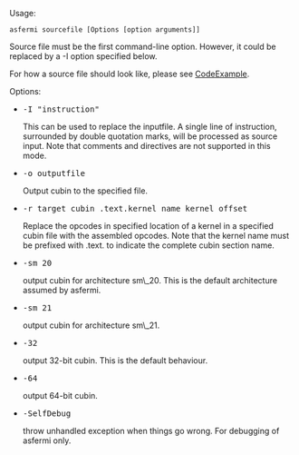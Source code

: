 Usage:
```
asfermi sourcefile [Options [option arguments]]
```
Source file must be the first command-line option. However, it could be replaced by a -I option specified below.

For how a source file should look like, please see [CodeExample](CodeExample.md).

Options:
  * <pre>-I "instruction"</pre>This can be used to replace the inputfile. A single line of instruction, surrounded by double quotation marks, will be processed as source input. Note that comments and directives are not supported in this mode.
  * <pre>-o outputfile</pre>Output cubin to the specified file.
  * <pre>-r target_cubin .text.kernel_name kernel_offset</pre>Replace the opcodes in specified location of a kernel in a specified cubin file with the assembled opcodes. Note that the kernel name must be prefixed with .text. to indicate the complete cubin section name.
  * <pre>-sm_20</pre>output cubin for architecture sm\_20. This is the default architecture assumed by asfermi.
  * <pre>-sm_21</pre>output cubin for architecture sm\_21.
  * <pre>-32</pre>output 32-bit cubin. This is the default behaviour.
  * <pre>-64</pre>output 64-bit cubin.
  * <pre>-SelfDebug</pre>throw unhandled exception when things go wrong. For debugging of asfermi only.